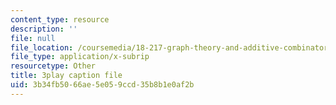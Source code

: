 ```yaml
---
content_type: resource
description: ''
file: null
file_location: /coursemedia/18-217-graph-theory-and-additive-combinatorics-fall-2019/3b34fb5066ae5e059ccd35b8b1e0af2b_hDwkKrWqdZE.vtt
file_type: application/x-subrip
resourcetype: Other
title: 3play caption file
uid: 3b34fb50-66ae-5e05-9ccd-35b8b1e0af2b
---
```

